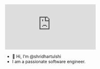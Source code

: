 ![logo](https://github.com/shridhartulshi/shridhartulshi/blob/main/index.html)
- 👋 Hi, I’m @shridhartulshi
- I am a passionate software engineer.

<!---
shridhartulshi/shridhartulshi is a ✨ special ✨ repository because its `README.md` (this file) appears on your GitHub profile.
You can click the Preview link to take a look at your changes.
--->

